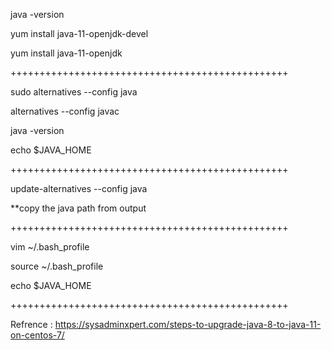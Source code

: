 java -version

yum install java-11-openjdk-devel

yum install java-11-openjdk

++++++++++++++++++++++++++++++++++++++++++++++++

sudo alternatives --config java

alternatives --config javac

java -version

echo $JAVA_HOME

++++++++++++++++++++++++++++++++++++++++++++++++

update-alternatives --config java

**copy the java path from output

++++++++++++++++++++++++++++++++++++++++++++++++

vim ~/.bash_profile

source ~/.bash_profile 

echo $JAVA_HOME

++++++++++++++++++++++++++++++++++++++++++++++++

Refrence : https://sysadminxpert.com/steps-to-upgrade-java-8-to-java-11-on-centos-7/
